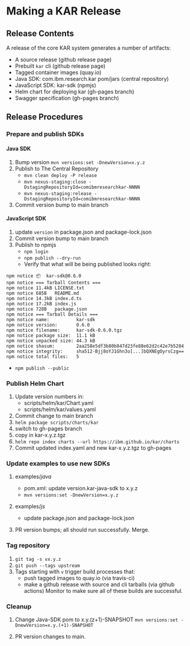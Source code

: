 # Making a KAR Release

## Release Contents

A release of the core KAR system generates a number of artifacts:

+ A source release (github release page)
+ Prebuilt `kar` cli (github release page)
+ Tagged container images (quay.io)
+ Java SDK: com.ibm.research.kar pom/jars (central repository)
+ JavaScript SDK: kar-sdk (npmjs)
+ Helm chart for deploying kar (gh-pages branch)
+ Swagger specification (gh-pages branch)

## Release Procedures

### Prepare and publish SDKs

#### Java SDK

1. Bump version `mvn versions:set -DnewVersion=x.y.z`
2. Publish to The Central Repository
    + `mvn clean deploy -P release`
    + `mvn nexus-staging:close -DstagingRepositoryId=comibmresearchkar-NNNN`
    + `mvn nexus-staging:release -DstagingRepositoryId=comibmresearchkar-NNNN`
3. Commit version bump to main branch

#### JavaScript SDK

1. update `version` in package.json and package-lock.json
2. Commit version bump to main branch
3. Publish to npmjs
   + `npm login`
   + `npm publish --dry-run`
   + Verify that what will be being published looks right:
```
npm notice 📦  kar-sdk@0.6.0
npm notice === Tarball Contents ===
npm notice 11.4kB LICENSE.txt
npm notice 685B   README.md
npm notice 14.3kB index.d.ts
npm notice 17.2kB index.js
npm notice 728B   package.json
npm notice === Tarball Details ===
npm notice name:          kar-sdk
npm notice version:       0.6.0
npm notice filename:      kar-sdk-0.6.0.tgz
npm notice package size:  11.1 kB
npm notice unpacked size: 44.3 kB
npm notice shasum:        2aa258e5df3b80b847d23fe88e62d2c42e7b5284
npm notice integrity:     sha512-Bjj8oYJ1Ghn3o[...]bQXNEgOyrsCzg==
npm notice total files:   5
```
   + `npm publish --public`

### Publish Helm Chart

1. Update version numbers in:
    + scripts/helm/kar/Chart.yaml
    + scripts/helm/kar/values.yaml
2. Commit change to main branch
3. `helm package scripts/charts/kar`
4. switch to gh-pages branch
5. copy in kar-x.y.z.tgz
5. `helm repo index charts --url https://ibm.github.io/kar/charts`
6. Commit updated index.yaml and new kar-x.y.z.tgz to gh-pages

### Update examples to use new SDKs

1. examples/*java*
   + pom.xml: update version.kar-java-sdk to x.y.z
   + `mvn versions:set -DnewVersion=x.y.z`

2. examples/*js*
   + update package.json and package-lock.json

3. PR version bumps; all should run successfully. Merge.


### Tag repository

1. `git tag -s vx.y.z`
2. `git push --tags upstream`
3. Tags starting with `v` trigger build processes that:
    * push tagged images to quay.io (via travis-ci)
    * make a github release with source and cli tarballs (via github actions)
   Monitor to make sure all of these builds are successful.

### Cleanup

1. Change Java-SDK pom to x.y.(z+1)-SNAPSHOT
`mvn versions:set -DnewVersion=x.y.(+1)-SNAPSHOT`

2. PR version changes to main.

